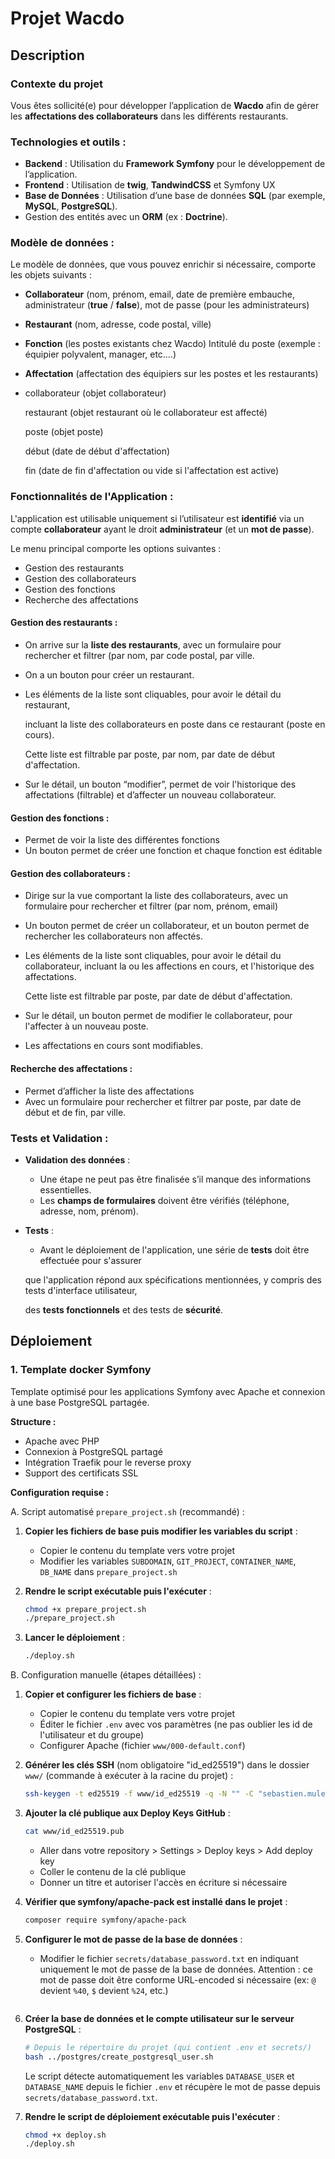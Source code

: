 # Projet Wacdo

## Description

### Contexte du projet
Vous êtes sollicité(e) pour développer l’application de **Wacdo** afin de gérer les **affectations des collaborateurs** dans les différents restaurants.

### Technologies et outils :
- **Backend** : Utilisation du **Framework Symfony** pour le développement de l’application.
- **Frontend** : Utilisation de **twig**, **TandwindCSS** et Symfony UX
- **Base de Données** : Utilisation d’une base de données **SQL** (par exemple, **MySQL**, **PostgreSQL**).
- Gestion des entités avec un **ORM** (ex : **Doctrine**).

### Modèle de données :
Le modèle de données, que vous pouvez enrichir si nécessaire, comporte les objets suivants :

- **Collaborateur** (nom, prénom, email, date de première embauche, administrateur (**true** / **false**), mot de passe (pour les administrateurs)
- **Restaurant** (nom, adresse, code postal, ville)
- **Fonction** (les postes existants chez Wacdo)
Intitulé du poste (exemple : équipier polyvalent, manager, etc.…)
- **Affectation** (affectation des équipiers sur les postes et les restaurants)
- collaborateur (objet collaborateur)

  restaurant (objet restaurant où le collaborateur est affecté)

  poste (objet poste)

  début (date de début d'affectation)

  fin (date de fin d'affectation ou vide si l'affectation est active)

### Fonctionnalités de l'Application :
L'application est utilisable uniquement si l’utilisateur est **identifié** via un compte **collaborateur** ayant le droit **administrateur** (et un **mot de passe**).

Le menu principal comporte les options suivantes :

- Gestion des restaurants
- Gestion des collaborateurs
- Gestion des fonctions
- Recherche des affectations

#### Gestion des restaurants :

- On arrive sur la **liste des restaurants**, avec un formulaire pour rechercher et filtrer (par nom, par code postal, par ville.
- On a un bouton pour créer un restaurant.
- Les éléments de la liste sont cliquables, pour avoir le détail du restaurant,

  incluant la liste des collaborateurs en poste dans ce restaurant (poste en cours).

  Cette liste est filtrable par poste, par nom, par date de début d'affectation.
- Sur le détail, un bouton “modifier”, permet de voir l'historique des affectations (filtrable) et d’affecter un nouveau collaborateur.

#### Gestion des fonctions :

- Permet de voir la liste des différentes fonctions
- Un bouton permet de créer une fonction et chaque fonction est éditable

#### Gestion des collaborateurs :

- Dirige sur la vue comportant la liste des collaborateurs, avec un formulaire pour rechercher et filtrer (par nom, prénom, email)
- Un bouton permet de créer un collaborateur, et un bouton permet de rechercher les collaborateurs non affectés.
- Les éléments de la liste sont cliquables, pour avoir le détail du collaborateur, incluant la ou les affections en cours, et l'historique des affectations.

  Cette liste est filtrable par poste, par date de début d'affectation.
- Sur le détail, un bouton permet de modifier le collaborateur, pour l'affecter à un nouveau poste.
- Les affectations en cours sont modifiables.

#### Recherche des affectations :

- Permet d’afficher la liste des affectations
- Avec un formulaire pour rechercher et filtrer par poste, par date de début et de fin, par ville.

### Tests et Validation :
- **Validation des données** :
    - Une étape ne peut pas être finalisée s’il manque des informations essentielles.
    - Les **champs de formulaires** doivent être vérifiés (téléphone, adresse, nom, prénom).
- **Tests** :
    - Avant le déploiement de l'application, une série de **tests** doit être effectuée pour s'assurer
      
  que l'application répond aux spécifications mentionnées, y compris des tests d'interface utilisateur,

  des **tests fonctionnels** et des tests de **sécurité**.

## Déploiement
### 1. Template docker Symfony

Template optimisé pour les applications Symfony avec Apache et connexion à une base PostgreSQL partagée.

**Structure :**
- Apache avec PHP
- Connexion à PostgreSQL partagé
- Intégration Traefik pour le reverse proxy
- Support des certificats SSL

**Configuration requise :**

A. Script automatisé `prepare_project.sh` (recommandé) :
1. **Copier les fichiers de base puis modifier les variables du script** :
    - Copier le contenu du template vers votre projet
    - Modifier les variables `SUBDOMAIN`, `GIT_PROJECT`, `CONTAINER_NAME`, `DB_NAME` dans `prepare_project.sh`


2. **Rendre le script exécutable puis l'exécuter** :
   ```bash
   chmod +x prepare_project.sh
   ./prepare_project.sh
   ```

3. **Lancer le déploiement** :
   ```bash
   ./deploy.sh
   ```

B. Configuration manuelle (étapes détaillées) :
1. **Copier et configurer les fichiers de base** :
    - Copier le contenu du template vers votre projet
    - Éditer le fichier `.env` avec vos paramètres (ne pas oublier les id de l'utilisateur et du groupe)
    - Configurer Apache (fichier `www/000-default.conf`)


2. **Générer les clés SSH** (nom obligatoire "id_ed25519") dans le dossier `www/` (commande à exécuter à la racine du projet) :
   ```bash
   ssh-keygen -t ed25519 -f www/id_ed25519 -q -N "" -C "sebastien.muler@mulertech.net"
   ```

3. **Ajouter la clé publique aux Deploy Keys GitHub** :
   ```bash
   cat www/id_ed25519.pub
   ```
    - Aller dans votre repository > Settings > Deploy keys > Add deploy key
    - Coller le contenu de la clé publique
    - Donner un titre et autoriser l'accès en écriture si nécessaire

4. **Vérifier que symfony/apache-pack est installé dans le projet** :
   ```bash
   composer require symfony/apache-pack
   ```

5. **Configurer le mot de passe de la base de données** :
    - Modifier le fichier `secrets/database_password.txt` en indiquant uniquement le mot de passe de la base de données.
      Attention : ce mot de passe doit être conforme URL-encoded si nécessaire (ex: `@` devient `%40`, `$` devient `%24`, etc.)

   ```bash

6. **Créer la base de données et le compte utilisateur sur le serveur PostgreSQL** :
   ```bash
   # Depuis le répertoire du projet (qui contient .env et secrets/)
   bash ../postgres/create_postgresql_user.sh
   ```
   Le script détecte automatiquement les variables `DATABASE_USER` et `DATABASE_NAME` depuis le fichier `.env` et récupère le mot de passe depuis `secrets/database_password.txt`.

7. **Rendre le script de déploiement exécutable puis l'exécuter** :
   ```bash
   chmod +x deploy.sh
   ./deploy.sh
   ```
